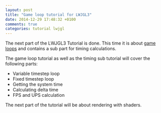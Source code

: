 ```yaml
---
layout: post
title: "Game loop tutorial for LWJGL3"
date: 2014-12-29 17:48:32 +0100
comments: true
categories: tutorial lwjgl
---
```


The next part of the LWJGL3 Tutorial is done. This time it is about [game loops](https://github.com/SilverTiger/lwjgl3-tutorial/wiki/Game-loops) and contains a sub part for timing calculations.

The game loop tutorial as well as the timing sub tutorial will cover the following parts:

* Variable timestep loop
* Fixed timestep loop
* Getting the system time
* Calculating delta time
* FPS and UPS calculation

The next part of the tutorial will be about rendering with shaders.
